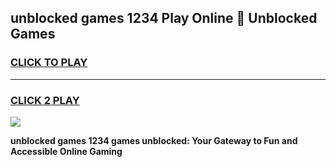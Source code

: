 
## unblocked games 1234 Play Online 👋 Unblocked Games
<h3>
<a href="https://premium.freeplayer.one?title=unblocked_games_1234&ref=19F">CLICK TO PLAY</a></h3>
<hr>

<h3>
<a href="https://premium.freeplayer.one?title=unblocked_games_1234&ref=19F">CLICK 2 PLAY</a>
  
</h3>

<a href="https://premium.freeplayer.one?title=unblocked_games_1234&ref=19F"><img src="https://clearcache.store/games.png"></a>


**unblocked games 1234 games unblocked: Your Gateway to Fun and Accessible Online Gaming**
